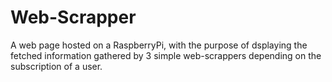 # Web-Scrapper
A web page hosted on a RaspberryPi, with the purpose of dsplaying the fetched  information gathered by 3 simple web-scrappers depending on the subscription of a user. 
